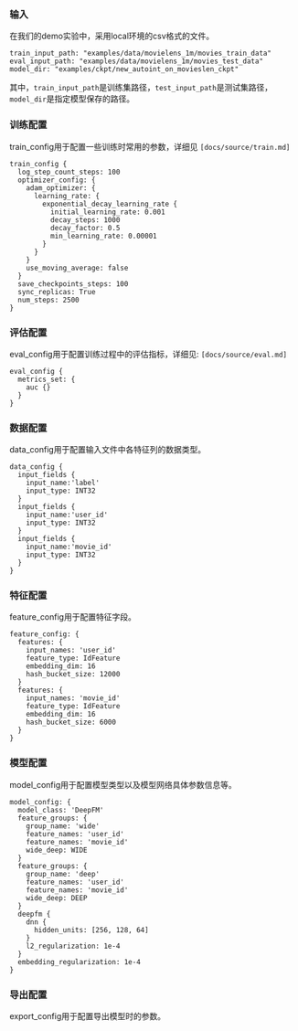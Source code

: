 ### 输入

在我们的demo实验中，采用local环境的csv格式的文件。

```
train_input_path: "examples/data/movielens_1m/movies_train_data"
eval_input_path: "examples/data/movielens_1m/movies_test_data"
model_dir: "examples/ckpt/new_autoint_on_movieslen_ckpt"
```

其中，`train_input_path`是训练集路径，`test_input_path`是测试集路径，`model_dir`是指定模型保存的路径。

### 训练配置

train_config用于配置一些训练时常用的参数，详细见 `[docs/source/train.md]`

```
train_config {
  log_step_count_steps: 100
  optimizer_config: {
    adam_optimizer: {
      learning_rate: {
        exponential_decay_learning_rate {
          initial_learning_rate: 0.001
          decay_steps: 1000
          decay_factor: 0.5
          min_learning_rate: 0.00001
        }
      }
    }
    use_moving_average: false
  }
  save_checkpoints_steps: 100
  sync_replicas: True
  num_steps: 2500
}
```

### 评估配置

eval_config用于配置训练过程中的评估指标，详细见: `[docs/source/eval.md]`

```
eval_config {
  metrics_set: {
    auc {}
  }
}
```

### 数据配置

data_config用于配置输入文件中各特征列的数据类型。

```
data_config {
  input_fields {
    input_name:'label'
    input_type: INT32
  }
  input_fields {
    input_name:'user_id'
    input_type: INT32
  }
  input_fields {
    input_name:'movie_id'
    input_type: INT32
  }
}
```

### 特征配置

feature_config用于配置特征字段。

```
feature_config: {
  features: {
    input_names: 'user_id'
    feature_type: IdFeature
    embedding_dim: 16
    hash_bucket_size: 12000
  }
  features: {
    input_names: 'movie_id'
    feature_type: IdFeature
    embedding_dim: 16
    hash_bucket_size: 6000
  }
}
```

### 模型配置

model_config用于配置模型类型以及模型网络具体参数信息等。

```
model_config: {
  model_class: 'DeepFM'
  feature_groups: {
    group_name: 'wide'
    feature_names: 'user_id'
    feature_names: 'movie_id'
    wide_deep: WIDE
  }
  feature_groups: {
    group_name: 'deep'
    feature_names: 'user_id'
    feature_names: 'movie_id'
    wide_deep: DEEP
  }
  deepfm {
    dnn {
      hidden_units: [256, 128, 64]
    }
    l2_regularization: 1e-4
  }
  embedding_regularization: 1e-4
}
```

### 导出配置

export_config用于配置导出模型时的参数。
